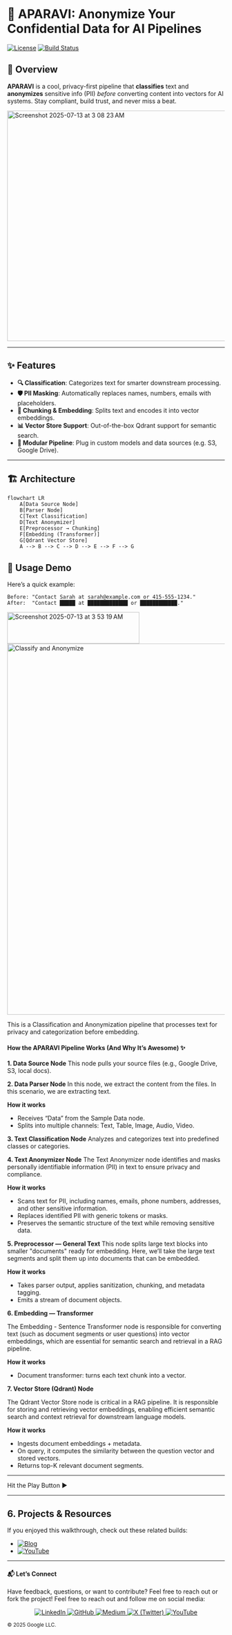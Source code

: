 # 🔐 APARAVI: Anonymize Your Confidential Data for AI Pipelines

[![License](https://img.shields.io/badge/license-MIT-blue.svg)]()
[![Build Status](https://img.shields.io/badge/build-passing-brightgreen.svg)]()

## 🚀 Overview

**APARAVI** is a cool, privacy-first pipeline that **classifies** text and **anonymizes** sensitive info (PII) *before* converting content into vectors for AI systems. Stay compliant, build trust, and never miss a beat.

<img width="1110" height="534" alt="Screenshot 2025-07-13 at 3 08 23 AM" src="https://github.com/user-attachments/assets/62b65aeb-67b5-45da-a4ca-43b952af04c7" />

---

## ✨ Features

- **🔍 Classification**: Categorizes text for smarter downstream processing.  
- **🛡 PII Masking**: Automatically replaces names, numbers, emails with placeholders.  
- **📄 Chunking & Embedding**: Splits text and encodes it into vector embeddings.  
- **📊 Vector Store Support**: Out-of-the-box Qdrant support for semantic search.  
- **🤖 Modular Pipeline**: Plug in custom models and data sources (e.g. S3, Google Drive).

---

## 🏗 Architecture

```
flowchart LR
    A[Data Source Node]
    B[Parser Node]
    C[Text Classification]
    D[Text Anonymizer]
    E[Preprocessor → Chunking]
    F[Embedding (Transformer)]
    G[Qdrant Vector Store]
    A --> B --> C --> D --> E --> F --> G
```

## 🎥 **Usage Demo**
Here’s a quick example:

```text
Before: "Contact Sarah at sarah@example.com or 415‑555‑1234."
After:  "Contact █████ at █████████████ or ████████████."
```
<img width="306" height="73" alt="Screenshot 2025-07-13 at 3 53 19 AM" src="https://github.com/user-attachments/assets/d9acb71f-e313-4534-9046-65511c49f631" />
<img width="3279" height="860" alt="Classify and Anonymize" src="https://github.com/user-attachments/assets/0631fab3-55ee-499e-ad4c-3e00b218ba65" />

This is a Classification and Anonymization pipeline that processes text for privacy and categorization before embedding.

#### How the APARAVI Pipeline Works (And Why It’s Awesome) ✨

**1. Data Source Node**
This node pulls your source files (e.g., Google Drive, S3, local docs).

**2. Data Parser Node**
In this node, we extract the content from the files. In this scenario, we are extracting text.

**How it works**
* Receives “Data” from the Sample Data node.
* Splits into multiple channels: Text, Table, Image, Audio, Video.

**3. Text Classification Node**
Analyzes and categorizes text into predefined classes or categories.

**4. Text Anonymizer Node**
The Text Anonymizer node identifies and masks personally identifiable information (PII) in text to ensure privacy and compliance.

**How it works**
* Scans text for PII, including names, emails, phone numbers, addresses, and other sensitive information.
* Replaces identified PII with generic tokens or masks.
* Preserves the semantic structure of the text while removing sensitive data.
  
**5. Preprocessor — General Text**
This node splits large text blocks into smaller "documents" ready for embedding. Here, we’ll take the large text segments and split them up into documents that can be embedded.

**How it works**
* Takes parser output, applies sanitization, chunking, and metadata tagging.
* Emits a stream of document objects.
  
**6. Embedding — Transformer**

The Embedding - Sentence Transformer node is responsible for converting text (such as document segments or user questions) into vector embeddings, which are essential for semantic search and retrieval in a RAG pipeline.

**How it works**
* Document transformer: turns each text chunk into a vector.

**7. Vector Store (Qdrant) Node**

The Qdrant Vector Store node is critical in a RAG pipeline. It is responsible for storing and retrieving vector embeddings, enabling efficient semantic search and context retrieval for downstream language models.

**How it works**
* Ingests document embeddings + metadata.
* On query, it computes the similarity between the question vector and stored vectors.
* Returns top-K relevant document segments.

--- 

Hit the Play Button ▶️

---

## 6. Projects & Resources

If you enjoyed this walkthrough, check out these related builds:

- [![Blog](https://img.shields.io/badge/Blog-Tutorial%20Post-blue?logo=medium)](https://medium.com/@mansi.more943/anonymize-your-confidential-data-from-ai-systems-with-aparavi-568f5d3f1e43)  
- [![YouTube](https://img.shields.io/badge/YouTube-Demo%20Video-red?logo=youtube)](https://youtu.be/J4gS2u8DPt0)  

---

#### 📬 Let’s Connect
Have feedback, questions, or want to contribute? Feel free to reach out or fork the project!
Feel free to reach out and follow me on social media:

<p align="center">
  <a href="https://www.linkedin.com/in/mansimore9/">
    <img src="https://img.shields.io/badge/LinkedIn-0077B5?style=for-the-badge&logo=linkedin&logoColor=white" alt="LinkedIn" />
  </a>
  <a href="https://github.com/MansiMore99">
    <img src="https://img.shields.io/badge/GitHub-181717?style=for-the-badge&logo=github&logoColor=white" alt="GitHub" />
  </a>
  <a href="https://medium.com/@mansi.more943">
    <img src="https://img.shields.io/badge/Medium-000000?style=for-the-badge&logo=medium&logoColor=white" alt="Medium" />
  </a>
  <a href="https://x.com/MansiMore99">
    <img src="https://img.shields.io/badge/X-1DA1F2?style=for-the-badge&logo=twitter&logoColor=white" alt="X (Twitter)" />
  </a>
  <a href="https://www.youtube.com/@tech_girl-m9">
    <img src="https://img.shields.io/badge/YouTube-FF0000?style=for-the-badge&logo=youtube&logoColor=white" alt="YouTube" />
  </a>
</p>

<sub>© 2025 Google LLC.</sub>

